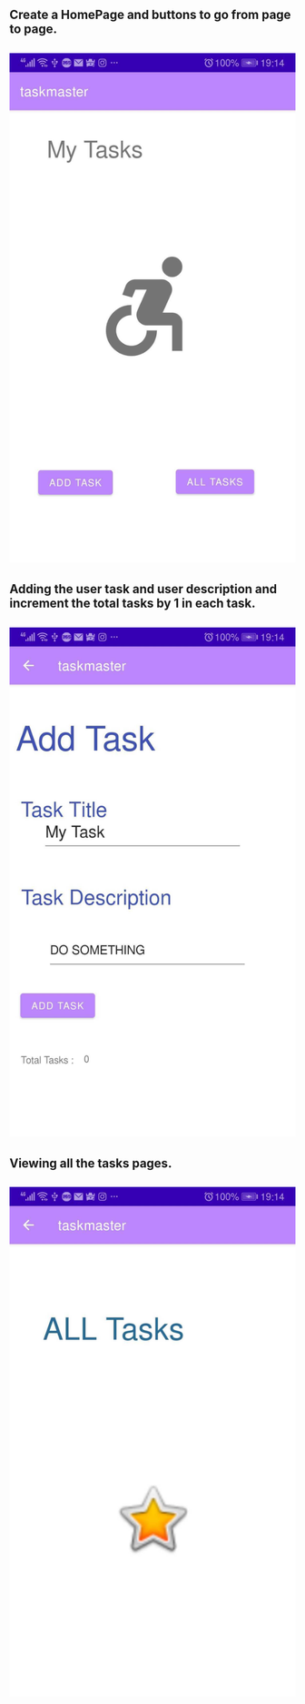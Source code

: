 ## Create a HomePage and buttons to go from page to page.
## ![image description](Screenshot_20211031_191434_com.example.taskmaster.jpg)



## Adding the user task and user description and increment the total tasks by 1 in each task.
## ![image description](Screenshot_20211031_191437_com.example.taskmaster.jpg)



## Viewing all the tasks pages.
## ![image description](Screenshot_20211031_191442_com.example.taskmaster.jpg)